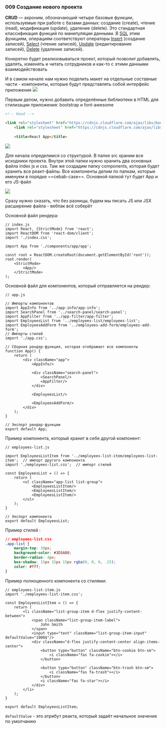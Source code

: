### **009 Создание нового проекта**

**CRUD** — акроним, обозначающий четыре базовые функции, используемые при работе с базами данных: создание (create), чтение (read), модификация (update), удаление (delete). Это стандартная классификация функций по манипуляции данными.
В [SQL](https://ru.wikipedia.org/wiki/SQL "SQL") этим функциям, операциям соответствуют операторы [Insert](https://ru.wikipedia.org/wiki/Insert_(SQL) "Insert (SQL)") (создание записей), [Select](https://ru.wikipedia.org/wiki/Select_(SQL) "Select (SQL)") (чтение записей), [Update](https://ru.wikipedia.org/wiki/Update_(SQL) "Update (SQL)") (редактирование записей), [Delete](https://ru.wikipedia.org/wiki/Delete_(SQL) "Delete (SQL)") (удаление записей).

Конкретно будет реализовываться проект, который позволит добавлять, удалять, изменять и читать сотрудников и как-то с этими данными взаимодействовать

И в самом начале нам нужно поделить макет на отдельные составные части - компоненты, которые будут представлять собой интерфейс приложения
![](_png/Pasted%20image%2020221001145618.png)

Первым делом, нужно добавить определённые библиотеки в HTML для стилизации приложения: bootstrap и font-awesome

```HTML
<!-- Head -->

<link rel="stylesheet" href="https://cdnjs.cloudflare.com/ajax/libs/bootstrap/5.2.1/css/bootstrap.min.css"/>  
    <link rel="stylesheet" href="https://cdnjs.cloudflare.com/ajax/libs/font-awesome/6.2.0/css/all.min.css"/>  
  
    <title>React App</title>  
```
![](_png/Pasted%20image%2020221001113642.png)

Для начала определимся со структурой. В папке src храним все исходники проекта. Внутри этой папки нужно хранить два основных файла index js и css. Там же создадим папку components, которая будет хранить все реакт-файлы. Все компоненты делим по папкам, которые именуем в порядке ==cebab-case==. Основной папкой тут будет App и его JS-файл

![](_png/Pasted%20image%2020221001144008.png)

Сразу нужно сказать, что без разницы, будем мы писать JS или JSX расширение файла - вебпак всё соберёт

Основной файл рендера: 
```JSX
// index.js
import React, {StrictMode} from 'react';  
import ReactDOM from 'react-dom/client';  
import './index.css';  
  
import App from './components/app/app';  
  
const root = ReactDOM.createRoot(document.getElementById('root'));  
root.render(  
    <StrictMode>  
        <App/>  
    </StrictMode>  
);
```

Основной файл для компонентов, который отправляется на рендер:
```JSX
// app.js

// Импорты компонентов
import AppInfo from '../app-info/app-info';  
import SearchPanel from '../search-panel/search-panel';  
import AppFilter from '../app-filter/app-filter';  
import EmployeesList from '../employees-list/employees-list';  
import EmployeesAddForm from '../employees-add-form/employees-add-form';  
// Импорты стилей
import './app.css';  

// Сборная рендер-функция, которая отображает все компоненты
function App() {  
    return (  
        <div className="app">  
            <AppInfo/>  
  
            <div className="search-panel">  
                <SearchPanel/>  
                <AppFilter/>  
            </div>  
  
            <EmployeesList/>  
  
            <EmployeesAddForm/>  
        </div>  
    );  
}  

// Экспорт рендер-функции
export default App;
```

Пример компонента, который хранит в себе другой компонент:
```JSX
// employees-list.js

import EmployeesListItem from '../employees-list-item/employees-list-item';  // импорт другого компонента
import './employees-list.css';  // импорт стилей
  
const EmployeesList = () => {  
    return (  
        <ul className="app-list list-group">  
            <EmployeesListItem/>  
            <EmployeesListItem/>  
            <EmployeesListItem/>  
        </ul>  
    );  
}  

// Экспорт компонента 
export default EmployeesList;
```

Пример стилей :
```CSS
// employees-list.css
.app-list {  
    margin-top: 30px;  
    background-color: #3D5A80;  
    border-radius: 4px;  
    box-shadow: 15px 15px 15px rgba(0, 0, 0, .15);  
    color: #fff;  
}
```

Пример полноценного компонента со стилями:
```JSX
// employees-list-item.js
import './employees-list-item.css';  
  
const EmployeesListItem = () => {  
    return (  
        <li className="list-group-item d-flex justify-content-between">  
            <span className="list-group-item-label">  
                John Smith  
            </span>  
            <input type="text" className="list-group-item-input" defaultValue="1000$"/>  
            <div className="d-flex justify-content-center align-items-center">  
                <button type="button" className="btn-cookie btn-sm">  
                    <i className="fas fa-cookie"></i>  
                </button>  
  
                <button type="button" className="btn-trash btn-sm">  
                    <i className="fas fa-trash"></i>  
                </button>  
                <i className="fas fa-star"></i>  
            </div>  
        </li>  
    );  
}  
  
export default EmployeesListItem;
```

`defaultValue` - это атрибут реакта, который задаёт начальное значение по умолчанию